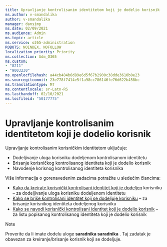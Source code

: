 ```yaml
---
title: Upravljanje kontrolisanim identitetom koji je dodelio korisnik
ms.author: v-smandalika
author: v-smandalika
manager: dansimp
ms.date: 02/09/2021
ms.audience: Admin
ms.topic: article
ms.service: o365-administration
ROBOTS: NOINDEX, NOFOLLOW
localization_priority: Priority
ms.collection: Adm_O365
ms.custom:
- "8211"
- "9003230"
ms.openlocfilehash: a44cb484b6d89e6d5f67b2900c38dde3610b0e23
ms.sourcegitcommit: 23e778f7414e5f1a98cc786146fe76d622b458bc
ms.translationtype: MT
ms.contentlocale: sr-Latn-RS
ms.lasthandoff: 02/10/2021
ms.locfileid: "50177775"
---
```

# <a name="manage-a-user-assigned-managed-identity"></a>Upravljanje kontrolisanim identitetom koji je dodelio korisnik

Upravljanje kontrolisanim korisničkim identitetom uključuje:

- Dodeljivanje uloga korisniku dodeljenom kontrolisanom identitetu
- Brisanje korisničkog kontrolisanog identiteta koji je dodelio korisnik
- Navođenje korisnog kontrolisanog identiteta korisnika

Više informacija o gorenavedenim zadacima potražite u sledećim člancima:

- [Kako da kreirate korisnički kontrolisani identitet koji je dodeljen](https://docs.microsoft.com/azure/active-directory/managed-identities-azure-resources/how-to-manage-ua-identity-portal) korisniku – za dodeljivanje uloga korisniku dodeljenom identitetu
- [Kako se briše kontrolisani identitet koji se dodeljuje korisniku](https://docs.microsoft.com/azure/active-directory/managed-identities-azure-resources/how-to-manage-ua-identity-portal) – za brisanje korisnikog identiteta dodeljenog korisniku
- [Kako se navodi korisnički kontrolisani identitet koji je dodelio korisnik](https://docs.microsoft.com/azure/active-directory/managed-identities-azure-resources/how-to-manage-ua-identity-portal) – za listu popisanog kontrolisanog identiteta koji je dodelio korisnik

> [!NOTE]
> Proverite da li imate dodelu uloge **saradnika saradnika** . Taj zadatak je obavezan za kreiranje/brisanje korisnik koji se dodeljuje.
